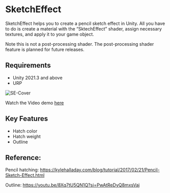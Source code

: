 # SketchEffect
SketchEffect helps you to create a pencil sketch effect in Unity. All you have to do is create a material with the “SktechEffect” shader, assign necessary textures, and apply it to your game object. 

Note this is not a post-processing shader. The post-processing shader feature is planned for future releases.

## Requirements
- Unity 2021.3 and above
- URP

![SE-Cover](https://github.com/knowercoder/SketchEffect/assets/43854177/194f1a49-8d4a-4b88-8f08-d54f0b223d3b)

Watch the Video demo [here](https://youtu.be/2otKm2jQfms)

## Key Features
- Hatch color
- Hatch weight
- Outline

## Reference:
Pencil hatching: https://kylehalladay.com/blog/tutorial/2017/02/21/Pencil-Sketch-Effect.html

Outline: https://youtu.be/8Xq7tU5QN1Q?si=PwAtReDyQ8mxsVaj

